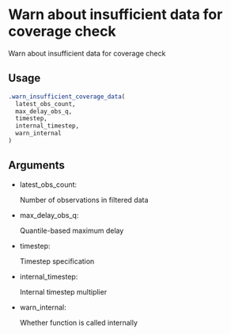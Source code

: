 # Warn about insufficient data for coverage check

Warn about insufficient data for coverage check

## Usage

``` r
.warn_insufficient_coverage_data(
  latest_obs_count,
  max_delay_obs_q,
  timestep,
  internal_timestep,
  warn_internal
)
```

## Arguments

- latest_obs_count:

  Number of observations in filtered data

- max_delay_obs_q:

  Quantile-based maximum delay

- timestep:

  Timestep specification

- internal_timestep:

  Internal timestep multiplier

- warn_internal:

  Whether function is called internally
